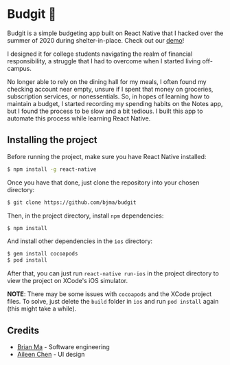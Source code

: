 # Budgit :money_with_wings:
Budgit is a simple budgeting app built on React Native that I hacked over the summer of 2020 during shelter-in-place. Check out our [demo](https://xd.adobe.com/view/e4ef6ceb-0420-4a1c-7d9c-957d2709068e-92de/?fullscreen&hints=off)!

I designed it for college students navigating the realm of financial responsibility, a struggle that I had to overcome when I started living off-campus. 

No longer able to rely on the dining hall for my meals, I often found my checking account near empty, unsure if I spent that money on groceries, subscription services, or nonessentials. So, in hopes of learning how to maintain a budget, I started recording my spending habits on the Notes app, but I found the process to be slow and a bit tedious. I built this app to automate this process while learning React Native.

## Installing the project
Before running the project, make sure you have React Native installed:

``` bash
$ npm install -g react-native
```

Once you have that done, just clone the repository into your chosen directory:

``` bash
$ git clone https://github.com/bjma/budgit
```

Then, in the project directory, install `npm` dependencies:

``` bash
$ npm install
```

And install other dependencies in the `ios` directory:

``` bash
$ gem install cocoapods
$ pod install
```

After that, you can just run `react-native run-ios` in the project directory to view the project on XCode's iOS simulator.

**NOTE**: There may be some issues with `cocoapods` and the XCode project files. To solve, just delete the `build` folder in `ios` and run `pod install` again (this might take a while).

## Credits
* [Brian Ma](https://www.linkedin.com/in/brian-j-ma/) - Software engineering
* [Aileen Chen](https://www.linkedin.com/in/aileenschen/) - UI design
